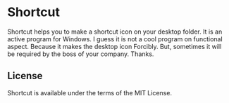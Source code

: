 # Shortcut

Shortcut helps you to make a shortcut icon on your desktop folder. It is an active program for Windows. I guess it is not a cool program on functional aspect. Because it makes the desktop icon Forcibly. But, sometimes it will be required by the boss of your company. Thanks.

## License

Shortcut is available under the terms of the MIT License.
